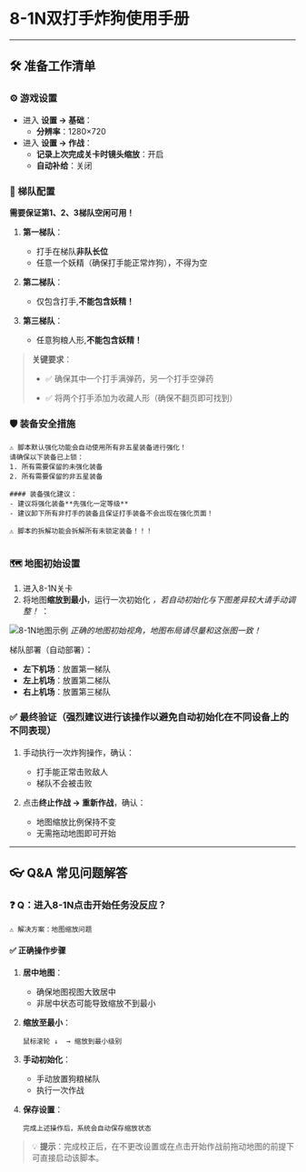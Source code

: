 <!-- markdownlint-disable MD033 MD041 -->

# 8-1N双打手炸狗使用手册

---

## 🛠 准备工作清单

### ⚙️ 游戏设置

- 进入 **设置 → 基础**：
  - **分辨率**：1280×720
- 进入 **设置 → 作战**：
  - **记录上次完成关卡时镜头缩放**：开启
  - **自动补给**：关闭

### 👥 梯队配置

**需要保证第1、2、3梯队空闲可用！**

1. **第一梯队**：
   - 打手在梯队**非队长位**
   - 任意一个妖精（确保打手能正常炸狗），不得为空

2. **第二梯队**：
   - 仅包含打手,**不能包含妖精！**

3. **第三梯队**：
   - 任意狗粮人形,**不能包含妖精！**

> **关键要求**：
>
> - ✅ 确保其中一个打手满弹药，另一个打手空弹药
>
> - ✅ 将两个打手添加为收藏人形（确保不翻页即可找到）

### 🛡 装备安全措施

```!
⚠️ 脚本默认强化功能会自动使用所有非五星装备进行强化！
请确保以下装备已上锁：
1. 所有需要保留的未强化装备
2. 所有需要保留的非五星装备

#### 装备强化建议：
- 建议将强化装备**先强化一定等级**
- 建议卸下所有非打手的装备且保证打手装备不会出现在强化页面！

⚠️ 脚本的拆解功能会拆解所有未锁定装备！！！


```

### 🗺 地图初始设置

1. 进入8-1N关卡
2. 将地图**缩放到最小**，运行一次初始化 *，若自动初始化与下图差异较大请手动调整！* ：
   <p align="center">

![8-1N地图示例](https://cdn.jsdelivr.net/gh/LeonNagant/MaaGF1_Test/example_img/8-1N/map_example81n.png)
*正确的地图初始视角，地图布局请尽量和这张图一致！*
   </p>

梯队部署（自动部署）：

- **左下机场**：放置第一梯队
- **左上机场**：放置第二梯队
- **右上机场**：放置第三梯队

### ✅ 最终验证（强烈建议进行该操作以避免自动初始化在不同设备上的不同表现）

1. 手动执行一次炸狗操作，确认：
   - 打手能正常击败敌人
   - 梯队不会被击败

2. 点击**终止作战 → 重新作战**，确认：
   - 地图缩放比例保持不变
   - 无需拖动地图即可开始

---

## 👓 Q&A 常见问题解答

### ❓ Q：进入8-1N点击开始任务没反应？

```!
⚠️ 解决方案：地图缩放问题
```

#### ✅ 正确操作步骤

1. **居中地图**：
   - 确保地图视图大致居中
   - 非居中状态可能导致缩放不到最小

2. **缩放至最小**：

   ```操作路径
   鼠标滚轮 ↓  → 缩放到最小级别
   ```

3. **手动初始化**：
   - 手动放置狗粮梯队
   - 执行一次作战

4. **保存设置**：

   ```!
   完成上述操作后，系统会自动保存缩放状态
   ```

> 💡 **提示**：完成校正后，在不更改设置或在点击开始作战前拖动地图的前提下可直接启动该脚本。
